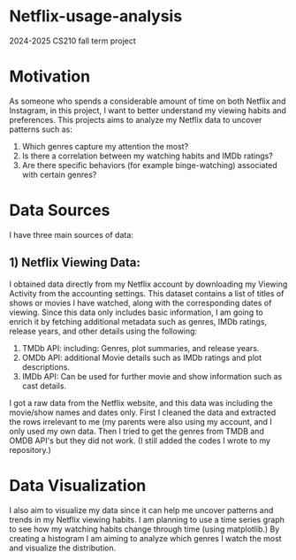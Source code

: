 # Netflix-usage-analysis
2024-2025 CS210 fall term project

# Motivation
As someone who spends a considerable amount of time on both Netflix and Instagram, in this project, I want to better understand my viewing habits and preferences. This projects aims to analyze my Netflix data to uncover patterns such as:

1) Which genres capture my attention the most?
2) Is there a correlation between my watching habits and IMDb ratings?
3) Are there specific behaviors (for example binge-watching) associated with certain genres?

# Data Sources
I have three main sources of data:

## 1) Netflix Viewing Data:
   I obtained data directly from my Netflix account by downloading my Viewing Activity from the accounting settings. This dataset contains a list of titles of shows or movies I have watched, along with the corresponding dates of viewing. Since this data only includes basic information, I am going to enrich it by fetching additional metadata such as genres, IMDb ratings, release years, and other details using the following:
   1) TMDb API: including: Genres, plot summaries, and release years.
   2) OMDb API: additional Movie details such as IMDb ratings and plot descriptions.
   3) IMDb API: Can be used for further movie and show information such as cast details.

I got a raw data from the Netflix website, and this data was including the movie/show names and dates only. First I cleaned the data and extracted the rows irrelevant  to me (my parents were also using my account, and I only used my own data. Then I tried to get the genres from TMDB and OMDB API's but they did not work. (I still added the codes I wrote to my repository.) 

# Data Visualization 
I also aim to visualize my data since it can help me uncover patterns and trends in my Netflix viewing habits. I am planning to use a time series graph to see how my watching habits change through time (using matplotlib.)
By creating a histogram I am aiming to analyze which genres I watch the most and visualize the distribution.
